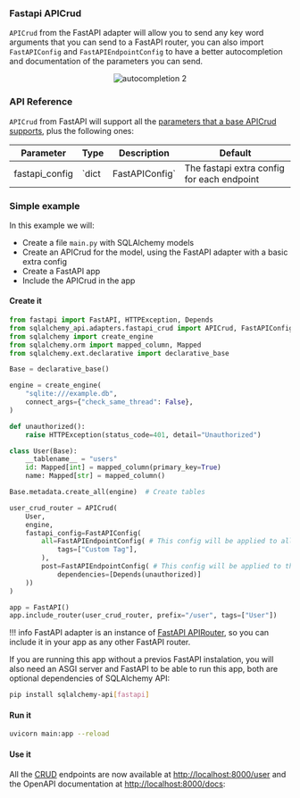 ### Fastapi APICrud 
`APICrud` from the FastAPI adapter will allow you to send any key word arguments that you can send to a FastAPI router, you can also import `FastAPIConfig` and `FastAPIEndpointConfig` to have a better autocompletion and documentation of the parameters you can send.
<p align="center">
  <a><img src="/sqlalchemy_api/assets/images/fastapi_adapter/autocompletion2.png" alt="autocompletion 2"></a>
</p>

### API Reference

`APICrud` from FastAPI will support all the [parameters that a base APICrud supports](/sqlalchemy_api/crud/introduction/#api-reference), plus the following ones:

Parameter | Type | Description | Default
--- | --- | --- | ---
fastapi_config | `dict | FastAPIConfig` | The fastapi extra config for each endpoint | optional

### Simple example
In this example we will:

- Create a file `main.py` with SQLAlchemy models
- Create an APICrud for the model, using the FastAPI adapter with a basic extra config
- Create a FastAPI app
- Include the APICrud in the app


#### Create it
```python 
from fastapi import FastAPI, HTTPException, Depends
from sqlalchemy_api.adapters.fastapi_crud import APICrud, FastAPIConfig, FastAPIEndpointConfig
from sqlalchemy import create_engine
from sqlalchemy.orm import mapped_column, Mapped
from sqlalchemy.ext.declarative import declarative_base

Base = declarative_base()

engine = create_engine(
    "sqlite:///example.db",
    connect_args={"check_same_thread": False},
)

def unauthorized():
    raise HTTPException(status_code=401, detail="Unauthorized")

class User(Base):
    __tablename__ = "users"
    id: Mapped[int] = mapped_column(primary_key=True)
    name: Mapped[str] = mapped_column()

Base.metadata.create_all(engine)  # Create tables

user_crud_router = APICrud(
    User, 
    engine,
    fastapi_config=FastAPIConfig(
        all=FastAPIEndpointConfig( # This config will be applied to all endpoints
            tags=["Custom Tag"],
        ),
        post=FastAPIEndpointConfig( # This config will be applied to the CREATE endpoint
            dependencies=[Depends(unauthorized)]
    ))
)

app = FastAPI()
app.include_router(user_crud_router, prefix="/user", tags=["User"])
```
!!! info
    FastAPI adapter is an instance of [FastAPI APIRouter](https://fastapi.tiangolo.com/tutorial/bigger-applications/#apirouter), so you can include it in your app as any other FastAPI router.

If you are running this app without a previos FastAPI instalation, you will also need an ASGI server and FastAPI to be able to run this app, both are optional dependencies of SQLAlchemy API:

```bash
pip install sqlalchemy-api[fastapi]
```

#### Run it

```bash
uvicorn main:app --reload
```

#### Use it

All the [CRUD](/sqlalchemy_api/crud/introduction) endpoints are now available at [http://localhost:8000/user](http://localhost:8000/user) and the OpenAPI documentation at [http://localhost:8000/docs](http://localhost:8000/docs):






